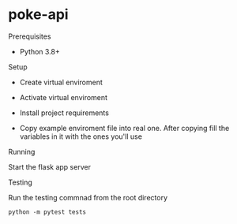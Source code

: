 # poke-api

Prerequisites

* Python 3.8+

Setup

* Create virtual enviroment

* Activate virtual enviroment

* Install project requirements

* Copy example enviroment file into real one. After copying fill the variables in it with the ones you'll use

Running

Start the flask app server

Testing

Run the testing commnad from the root directory

    python -m pytest tests